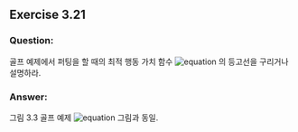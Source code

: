 ## Exercise 3.21

### Question:

골프 예제에서 퍼팅을 할 때의 최적 행동 가치 함수 ![equation](https://latex.codecogs.com/svg.latex?q_*(s,\text{putter})) 의 등고선을 구리거나 설명하라.

### Answer:

그림 3.3 골프 예제 ![equation](https://latex.codecogs.com/svg.latex?v_{\text{putt}}) 그림과 동일.